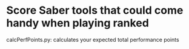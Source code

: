 # Score Saber tools that could come handy when playing ranked

calcPerfPoints.py: calculates your expected total performance points